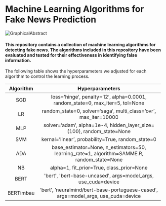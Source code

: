 # Machine Learning Algorithms for Fake News Prediction


![GraphicalAbstract](https://github.com/larasouto/machine-learning-fake-news-prediction/assets/81490646/75cdf424-a0f3-4e6e-8ef3-1c5a7a274dd4)






#### This repository contains a collection of machine learning algorithms for detecting fake news. The algorithms included in this repository have been evaluated and tested for their effectiveness in identifying false information.



The following table shows the hyperparameters we adjusted for each algorithm to control the learning process. 

| Algorithm |                                       Hyperparameters                                           |
|:---------:|:-------------------------------------------------------------------------------------------:    |
|    SGD        |        loss=’hinge’, penalty=’l2’, alpha=0.0001, random_state=0, max_iter=5, tol=None       |
|     LR        |               random_state=0, solver=’saga’, multi_class=’ovr’, max_iter=10000              |
|    MLP        |            solver=’adam’, alpha=1e-4, hidden_layer_size=(100), random_state=None            |
|    SVM        |                      kernal=’linear’, probability=True, random_state=0                      |
|    ADA        | base_estimator=None, n_estimators=50, learning_rate=1, algorithm=SAMME.R, random_state=None |
|     NB        |                          alpha=1, fit_prior=True, class_prior=None                          |
|    BERT       |          'bert', 'bert-base-uncased', args=model_args, use_cuda=device                      |
|    BERTimbau  |      ’bert’, ’neuralmind/bert-base-portuguese-cased’, args=model_args, use_cuda=device      |

